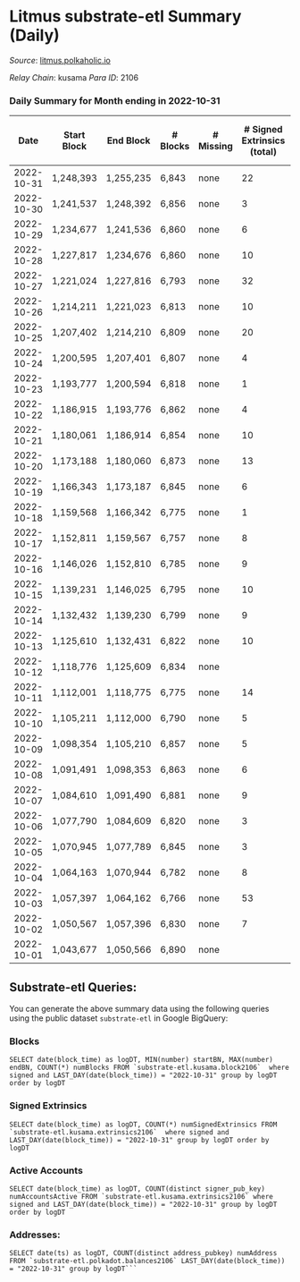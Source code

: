 # Litmus substrate-etl Summary (Daily)

_Source_: [litmus.polkaholic.io](https://litmus.polkaholic.io)

*Relay Chain*: kusama
*Para ID*: 2106



### Daily Summary for Month ending in 2022-10-31


| Date | Start Block | End Block | # Blocks | # Missing | # Signed Extrinsics (total) | # Active Accounts | # Addresses with Balances | # Events | # Transfers | # XCM Transfers In | # XCM Transfers Out |
| ---- | ----------- | --------- | -------- | --------- | --------------------------- | ----------------- | ------------------------- | -------- | ----------- | ------------------ | ------------------- |
| 2022-10-31 | 1,248,393 | 1,255,235 | 6,843 | none | 22 | 15 | 13,904 | 13,827 | 14 ($39.68) |   |   |
| 2022-10-30 | 1,241,537 | 1,248,392 | 6,856 | none | 3 | 3 | 13,903 | 13,734 |   |   |   |
| 2022-10-29 | 1,234,677 | 1,241,536 | 6,860 | none | 6 | 4 |  | 13,760 | 1 ($164.35) |   | 1 ($164.33) |
| 2022-10-28 | 1,227,817 | 1,234,676 | 6,860 | none | 10 | 8 | 13,903 | 13,782 | 1 ($0.15) |   |   |
| 2022-10-27 | 1,221,024 | 1,227,816 | 6,793 | none | 32 | 22 | 13,904 | 13,781 | 4 ($83.86) |   |   |
| 2022-10-26 | 1,214,211 | 1,221,023 | 6,813 | none | 10 | 7 | 13,901 | 13,702 | 3 ($9.05) |   |   |
| 2022-10-25 | 1,207,402 | 1,214,210 | 6,809 | none | 20 | 7 | 13,901 | 13,740 |   |   |   |
| 2022-10-24 | 1,200,595 | 1,207,401 | 6,807 | none | 4 | 4 |  | 13,639 |   |   |   |
| 2022-10-23 | 1,193,777 | 1,200,594 | 6,818 | none | 1 | 1 |  | 13,645 |   |   |   |
| 2022-10-22 | 1,186,915 | 1,193,776 | 6,862 | none | 4 | 3 | 13,901 | 13,752 | 2 ($3.48) |   |   |
| 2022-10-21 | 1,180,061 | 1,186,914 | 6,854 | none | 10 | 4 | 13,901 | 13,770 | 5 ($3.67) |   |   |
| 2022-10-20 | 1,173,188 | 1,180,060 | 6,873 | none | 13 | 10 |  | 13,834 | 4 ($21.64) |   |   |
| 2022-10-19 | 1,166,343 | 1,173,187 | 6,845 | none | 6 | 4 |  | 13,731 |   | 1 ($110.02) |   |
| 2022-10-18 | 1,159,568 | 1,166,342 | 6,775 | none | 1 | 1 |  | 13,559 |   |   |   |
| 2022-10-17 | 1,152,811 | 1,159,567 | 6,757 | none | 8 | 8 | 13,897 | 13,574 | 4 ($49.19) |   |   |
| 2022-10-16 | 1,146,026 | 1,152,810 | 6,785 | none | 9 | 7 |  | 13,634 | 1 ($2.19) | 1 ($2.16) | 1 ($2.17) |
| 2022-10-15 | 1,139,231 | 1,146,025 | 6,795 | none | 10 | 7 | 13,896 | 13,658 | 4 ($287.37) |   |   |
| 2022-10-14 | 1,132,432 | 1,139,230 | 6,799 | none | 9 | 7 |  | 13,656 | 1 ($11.22) |   |   |
| 2022-10-13 | 1,125,610 | 1,132,431 | 6,822 | none | 10 | 8 |  | 13,711 | 2 ($5.12) |   |   |
| 2022-10-12 | 1,118,776 | 1,125,609 | 6,834 | none |  |  | 13,895 | 13,672 |   |   |   |
| 2022-10-11 | 1,112,001 | 1,118,775 | 6,775 | none | 14 | 11 | 13,895 | 13,639 | 4 ($10.36) |   |   |
| 2022-10-10 | 1,105,211 | 1,112,000 | 6,790 | none | 5 | 4 | 13,894 | 13,617 | 1 ($12.40) |   |   |
| 2022-10-09 | 1,098,354 | 1,105,210 | 6,857 | none | 5 | 3 | 13,894 | 13,754 | 1 ($4.24) | 1 ($3,837.90) | 1 ($4.22) |
| 2022-10-08 | 1,091,491 | 1,098,353 | 6,863 | none | 6 | 6 | 13,894 | 13,778 | 5 ($6.26) |   |   |
| 2022-10-07 | 1,084,610 | 1,091,490 | 6,881 | none | 9 | 7 | 13,893 | 13,825 | 4 ($5.63) |   |   |
| 2022-10-06 | 1,077,790 | 1,084,609 | 6,820 | none | 3 | 2 | 13,894 | 13,661 |   |   |   |
| 2022-10-05 | 1,070,945 | 1,077,789 | 6,845 | none | 3 | 2 | 13,894 | 13,714 |   |   |   |
| 2022-10-04 | 1,064,163 | 1,070,944 | 6,782 | none | 8 | 7 | 13,894 | 13,618 | 2 ($1.02) |   |   |
| 2022-10-03 | 1,057,397 | 1,064,162 | 6,766 | none | 53 | 31 |  | 13,871 | 25 ($373.40) | 1 ($42.84) | 2 ($42.73) |
| 2022-10-02 | 1,050,567 | 1,057,396 | 6,830 | none | 7 | 6 |  | 13,710 | 4 ($93.94) |   |   |
| 2022-10-01 | 1,043,677 | 1,050,566 | 6,890 | none |  |  |  | 13,784 |   |   |   |

## Substrate-etl Queries:
You can generate the above summary data using the following queries using the public dataset `substrate-etl` in Google BigQuery:


### Blocks
```
SELECT date(block_time) as logDT, MIN(number) startBN, MAX(number) endBN, COUNT(*) numBlocks FROM `substrate-etl.kusama.block2106`  where signed and LAST_DAY(date(block_time)) = "2022-10-31" group by logDT order by logDT
```


### Signed Extrinsics
```
SELECT date(block_time) as logDT, COUNT(*) numSignedExtrinsics FROM `substrate-etl.kusama.extrinsics2106`  where signed and LAST_DAY(date(block_time)) = "2022-10-31" group by logDT order by logDT
```


### Active Accounts
```
SELECT date(block_time) as logDT, COUNT(distinct signer_pub_key) numAccountsActive FROM `substrate-etl.kusama.extrinsics2106` where signed and LAST_DAY(date(block_time)) = "2022-10-31" group by logDT order by logDT
```


### Addresses:
```
SELECT date(ts) as logDT, COUNT(distinct address_pubkey) numAddress FROM `substrate-etl.polkadot.balances2106` LAST_DAY(date(block_time)) = "2022-10-31" group by logDT```

